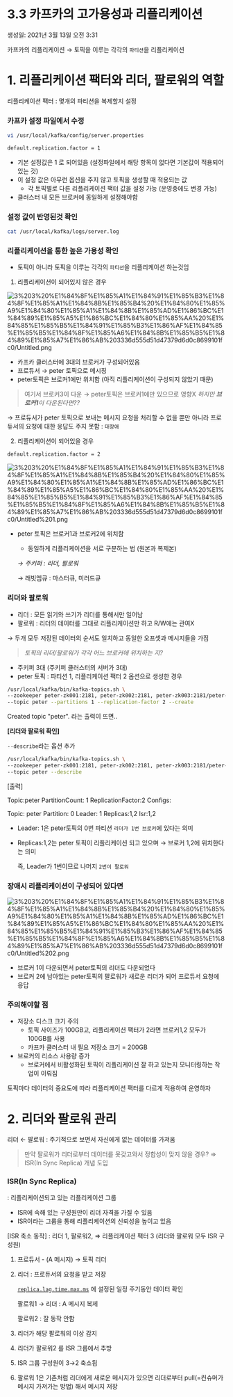 # 3.3 카프카의 고가용성과 리플리케이션

생성일: 2021년 3월 13일 오전 3:31

카프카의 리플리케이션 → 토픽을 이루는 각각의 `파티션`을 리플리케이션

# 1. 리플리케이션 팩터와 리더, 팔로워의 역할

리플리케이션 팩터 :  몇개의 파티션을 복제할지 설정

### 카프카 설정 파일에서 수정

```bash
vi /usr/local/kafka/config/server.properties
```

```bash
default.replication.factor = 1
```

- 기본 설정값은 1 로 되어있음 (설정파일에서 해당 항목이 없다면 기본값이 적용되어있는 것)
- 이 설정 값은 아무런 옵션을 주지 않고 토픽을 생성할 때 적용되는 값
    - 각 토픽별로 다른 리플리케이션 팩터 값을 설정 가능 (운영중에도 변경 가능)
- 클러스터 내 모든 브로커에 동일하게 설정해야함

### 설정 값이 반영된것 확인

```bash
cat /usr/local/kafka/logs/server.log
```

### 리플리케이션을 통한 높은 가용성 확인

- 토픽이 아니라 토픽을 이루는 각각의 `파티션`을 리플리케이션 하는것임

1. 리플리케이션이 되어있지 않은 경우

![3%203%20%E1%84%8F%E1%85%A1%E1%84%91%E1%85%B3%E1%84%8F%E1%85%A1%E1%84%8B%E1%85%B4%20%E1%84%80%E1%85%A9%E1%84%80%E1%85%A1%E1%84%8B%E1%85%AD%E1%86%BC%E1%84%89%E1%85%A5%E1%86%BC%E1%84%80%E1%85%AA%20%E1%84%85%E1%85%B5%E1%84%91%E1%85%B3%E1%86%AF%E1%84%85%E1%85%B5%E1%84%8F%E1%85%A6%E1%84%8B%E1%85%B5%E1%84%89%E1%85%A7%E1%86%AB%203336d555d51d47379d6d0c8699101fc0/Untitled.png](3%203%20%E1%84%8F%E1%85%A1%E1%84%91%E1%85%B3%E1%84%8F%E1%85%A1%E1%84%8B%E1%85%B4%20%E1%84%80%E1%85%A9%E1%84%80%E1%85%A1%E1%84%8B%E1%85%AD%E1%86%BC%E1%84%89%E1%85%A5%E1%86%BC%E1%84%80%E1%85%AA%20%E1%84%85%E1%85%B5%E1%84%91%E1%85%B3%E1%86%AF%E1%84%85%E1%85%B5%E1%84%8F%E1%85%A6%E1%84%8B%E1%85%B5%E1%84%89%E1%85%A7%E1%86%AB%203336d555d51d47379d6d0c8699101fc0/Untitled.png)

- 카프카 클러스터에 3대의 브로커가 구성되어있음
- 프로듀서 → peter 토픽으로 메시징
- peter토픽은 브로커1에만 위치함 (아직 리플리케이션이 구성되지 않았기 때문)

> 여기서 브로커3이 다운 → peter토픽은 브로커1에만 있으므로 영향X
*하지만 **브로커1**이 다운된다면??*

→ 프로듀서가 peter 토픽으로 보내는 메시지 요청을 처리할 수 없을 뿐만 아니라 프로듀서의 요청에 대한 응답도 주지 못함 : `대장애`

2. 리플리케이션이 되어있을 경우

```bash
default.replication.factor = 2
```

![3%203%20%E1%84%8F%E1%85%A1%E1%84%91%E1%85%B3%E1%84%8F%E1%85%A1%E1%84%8B%E1%85%B4%20%E1%84%80%E1%85%A9%E1%84%80%E1%85%A1%E1%84%8B%E1%85%AD%E1%86%BC%E1%84%89%E1%85%A5%E1%86%BC%E1%84%80%E1%85%AA%20%E1%84%85%E1%85%B5%E1%84%91%E1%85%B3%E1%86%AF%E1%84%85%E1%85%B5%E1%84%8F%E1%85%A6%E1%84%8B%E1%85%B5%E1%84%89%E1%85%A7%E1%86%AB%203336d555d51d47379d6d0c8699101fc0/Untitled%201.png](3%203%20%E1%84%8F%E1%85%A1%E1%84%91%E1%85%B3%E1%84%8F%E1%85%A1%E1%84%8B%E1%85%B4%20%E1%84%80%E1%85%A9%E1%84%80%E1%85%A1%E1%84%8B%E1%85%AD%E1%86%BC%E1%84%89%E1%85%A5%E1%86%BC%E1%84%80%E1%85%AA%20%E1%84%85%E1%85%B5%E1%84%91%E1%85%B3%E1%86%AF%E1%84%85%E1%85%B5%E1%84%8F%E1%85%A6%E1%84%8B%E1%85%B5%E1%84%89%E1%85%A7%E1%86%AB%203336d555d51d47379d6d0c8699101fc0/Untitled%201.png)

- peter 토픽은 브로커1과 브로커2에 위치함
    - 동일하게 리플리케이션을 서로 구분하는 법 (원본과 복제본)

    *→ 주키퍼 : 리더, 팔로워*

    → 래빗엠큐 : 마스터큐, 미러드큐

### 리더와 팔로워

- 리더 : 모든 읽기와 쓰기가 리더를 통해서만 일어남
- 팔로워 : 리더의 데이터를 그대로 리플리케이션만 하고 R/W에는 관여X

→ 두개 모두 저장된 데이터의 순서도 일치하고 동일한 오프셋과 메시지들을 가짐

> *토픽의 리더/팔로워가 각각 어느 브로커에 위치하는 지?*

- 주키퍼 3대 (주키퍼 클러스터의 서버가 3대)
- peter 토픽 : 파티션 1, 리플리케이션 팩터 2 옵션으로 생성한 경우

```bash
/usr/local/kafka/bin/kafka-topics.sh \
--zookeeper peter-zk001:2181, peter-zk002:2181, peter-zk003:2181/peter-kafka \
--topic peter --partitions 1 --replication-factor 2 --create
```

Created topic "peter". 라는 출력이 뜨면..

**[리더와 팔로워 확인]**

`--describe`라는 옵션 추가

```bash
/usr/local/kafka/bin/kafka-topics.sh \
--zookeeper peter-zk001:2181, peter-zk002:2181, peter-zk003:2181/peter-kafka \
--topic peter --describe
```

[출력]

Topic:peter   PartitionCount: 1    ReplicationFactor:2    Configs:

Topic: peter    Partition: 0    Leader: 1    Replicas:1,2    Isr:1,2

- Leader: 1은 peter토픽의 0번 파티션 `리더가 1번 브로커`에 있다는 의미
- Replicas:1,2는 peter 토픽이 리플리케이션 되고 있으며 → 브로커 1,2에 위치한다는 의미

    즉, Leader가 1번이므로 나머지 `2번이 팔로워`

### 장애시 리플리케이션이 구성되어 있다면

![3%203%20%E1%84%8F%E1%85%A1%E1%84%91%E1%85%B3%E1%84%8F%E1%85%A1%E1%84%8B%E1%85%B4%20%E1%84%80%E1%85%A9%E1%84%80%E1%85%A1%E1%84%8B%E1%85%AD%E1%86%BC%E1%84%89%E1%85%A5%E1%86%BC%E1%84%80%E1%85%AA%20%E1%84%85%E1%85%B5%E1%84%91%E1%85%B3%E1%86%AF%E1%84%85%E1%85%B5%E1%84%8F%E1%85%A6%E1%84%8B%E1%85%B5%E1%84%89%E1%85%A7%E1%86%AB%203336d555d51d47379d6d0c8699101fc0/Untitled%202.png](3%203%20%E1%84%8F%E1%85%A1%E1%84%91%E1%85%B3%E1%84%8F%E1%85%A1%E1%84%8B%E1%85%B4%20%E1%84%80%E1%85%A9%E1%84%80%E1%85%A1%E1%84%8B%E1%85%AD%E1%86%BC%E1%84%89%E1%85%A5%E1%86%BC%E1%84%80%E1%85%AA%20%E1%84%85%E1%85%B5%E1%84%91%E1%85%B3%E1%86%AF%E1%84%85%E1%85%B5%E1%84%8F%E1%85%A6%E1%84%8B%E1%85%B5%E1%84%89%E1%85%A7%E1%86%AB%203336d555d51d47379d6d0c8699101fc0/Untitled%202.png)

- 브로커 1이 다운되면서 peter토픽의 리더도 다운되었다
- 브로커 2에 남아있는 peter토픽의 팔로워가 새로운 리더가 되어 프로듀서 요청에 응답

### 주의해야할 점

- 저장소 디스크 크기 주의
    - 토픽 사이즈가 100GB고, 리플리케이션 팩터가 2라면 브로커1,2 모두가 100GB를 사용
    - 카프카 클러스터 내 필요 저장소 크기 = 200GB
- 브로커의 리소스 사용량 증가
    - 브로커에서 비활성화된 토픽이 리플리케이션 잘 하고 있는지 모니터링하는 작업이 이뤄짐

토픽마다 데이터의 중요도에 따라 리플리케이션 팩터를 다르게 적용하여 운영하자

# 2. 리더와 팔로워 관리

리더 ← 팔로워 : 주기적으로 보면서 자신에게 없는 데이터를 가져옴

> 만약 팔로워가 리더로부터 데이터를 못갖고와서 정합성이 맞지 않을 경우?
⇒ ISR(In Sync Replica) 개념 도입

### ISR(In Sync Replica)

: 리플리케이션되고 있는 리플리케이션 그룹

- ISR에 속해 있는 구성원만이 리더 자격을 가질 수 있음
- ISR이라는 그룹을 통해 리플리케이션의 신뢰성을 높이고 있음

[ISR 축소 동작] : 리더 1, 팔로워2, ⇒ 리플리케이션 팩터 3 (리더와 팔로워 모두 ISR 구성원)

1. 프로듀서 - (A 메시지) → 토픽 리더
2. 리더 : 프로듀서의 요청을 받고 저장

    [`replica.lag.time.max.ms`](http://replica.lag.time.max.ms) 에 설정된 일정 주기동안 데이터 확인

    팔로워1 →  리더 : A 메시지 복제

    팔로워2 : 잘 동작 안함

3. 리더가 해당 팔로워의 이상 감지
4. 리더가 팔로워2 를 ISR 그룹에서 추방
5. ISR 그룹 구성원이 3→2 축소됨
6. 팔로워 1은 기존처럼 리더에게 새로운 메시지가 있으면 리더로부터 pull(=컨슈머가 메시지 가져가는 방법) 해서 메시지 저장